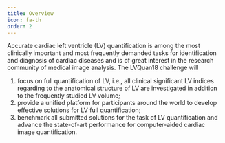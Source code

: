 ```yaml
---
title: Overview
icon: fa-th
order: 2
---
```


<p>Accurate cardiac left ventricle (LV) quantification is among the most clinically important and most frequently
demanded tasks for identification and diagnosis of cardiac diseases and is of great interest in the research community
of medical image analysis. The LVQuan18 challenge will</p>

1) focus on full quantification of LV, i.e., all clinical significant LV indices regarding to the anatomical
structure of LV are investigated in addition to the frequently studied LV volume;
2) provide a unified platform for participants around the world to develop effective solutions for LV full
quantification;
3) benchmark all submitted solutions for the task of LV quantification and advance the state-of-art
performance for computer-aided cardiac image quantification.

